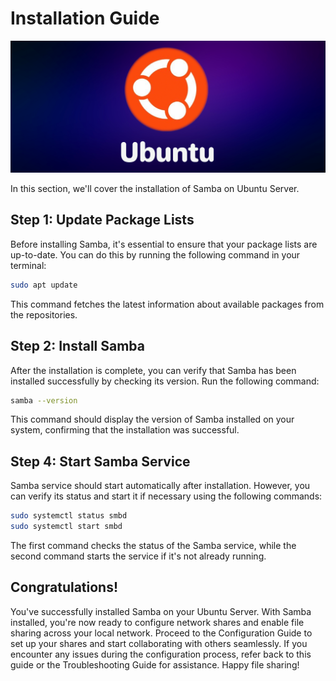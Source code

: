 # Installation Guide

![Ubuntu Logo](images/ubuntu-logo.png)

In this section, we'll cover the installation of Samba on Ubuntu Server.

## Step 1: Update Package Lists

Before installing Samba, it's essential to ensure that your package lists are up-to-date. You can do this by running the following command in your terminal:

```bash
sudo apt update
```
This command fetches the latest information about available packages from the repositories.

## Step 2: Install Samba

After the installation is complete, you can verify that Samba has been installed successfully by checking its version. Run the following command:

```bash
samba --version
```
This command should display the version of Samba installed on your system, confirming that the installation was successful.

## Step 4: Start Samba Service
Samba service should start automatically after installation. However, you can verify its status and start it if necessary using the following commands:

```bash
sudo systemctl status smbd
sudo systemctl start smbd
```
The first command checks the status of the Samba service, while the second command starts the service if it's not already running.

## Congratulations!

You've successfully installed Samba on your Ubuntu Server. With Samba installed, you're now ready to configure network shares and enable file sharing across your local network. Proceed to the Configuration Guide to set up your shares and start collaborating with others seamlessly. If you encounter any issues during the configuration process, refer back to this guide or the Troubleshooting Guide for assistance. Happy file sharing!


